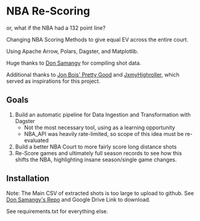 # NBA Re-Scoring

or, what if the NBA had a 132 point line?

Changing NBA Scoring Methods to give equal EV across the entire court.

Using Apache Arrow, Polars, Dagster, and Matplotlib.

Huge thanks to [Don Samangy](https://github.com/DomSamangy/NBA_Shots_04_25) for compiling shot data.

Additional thanks to [Jon Bois' Pretty Good](https://www.youtube.com/watch?v=ndmBCqds_gc) and [JxmyHighroller](https://www.youtube.com/watch?v=XyihDTdpF8w), which served as inspirations for this project.

## Goals

1. Build an automatic pipeline for Data Ingestion and Transformation with Dagster
    - Not the most necessary tool, using as a learning opportunity
    - NBA_API was heavily rate-limited, so scope of this idea must be re-evaluated
2. Build a better NBA Court to more fairly score long distance shots
3. Re-Score games and ultimately full season records to see how this shifts the NBA, highlighting insane season/single game changes.

## Installation

Note: The Main CSV of extracted shots is too large to upload to github. See [Don Samangy's Repo](https://github.com/DomSamangy/NBA_Shots_04_25) and Google Drive Link to download.

See requirements.txt for everything else.
